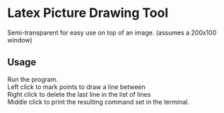 # Latex Picture Drawing Tool

Semi-transparent for easy use on top of an image. (assumes a 200x100 window)


## Usage

Run the program.  
Left click to mark points to draw a line between  
Right click to delete the last line in the list of lines  
Middle click to print the resulting command set in the terminal.
